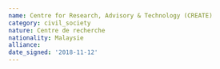 ```yaml
---
name: Centre for Research, Advisory & Technology (CREATE)
category: civil_society
nature: Centre de recherche
nationality: Malaysie
alliance: 
date_signed: '2018-11-12'
---
```

    